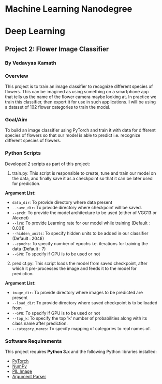 # Machine Learning Nanodegree
# Deep Learning
## Project 2: Flower Image Classifier
### By Vedavyas Kamath


### Overview
This project is to train an image classifier to recognize different species of flowers. This can be imagined as using something on a smartphone app that tells us the name of the flower camera maybe looking at. In practice we train this classifier, then export it for use in such applications. I will be using a dataset of 102 flower categories to train the model.

### Goal/Aim
To build an image classifier using PyTorch and train it with data for different species of flowers so that our model is able to predict i.e. recognize different species of flowers.


### Python Scripts
Developed 2 scripts as part of this project:

1. train.py: 
This script is responsible to create, tune and train our model on the data, and finally save it as a checkpoint so that it can be later used for prediction.

**Argument List:**
- `data_dir`: To provide directory where data present
- `--save_dir`: To provide directory where checkpoint will be saved.
- `--arch`: To provide the model architecture to be used (either of VGG13 or Alexnet)
- `--lrn`: To provide Learning rate for our model while training (Default : 0.001)
- `--hidden_units`: To specify hidden units to be added in our classifier (Default : 2048)
- `--epochs`: To specify number of epochs i.e. iterations for training the data (Default : 7)
- `--GPU`: To specify if GPU is to be used or not


2. predict.py: 
This script loads the model from saved checkpoint, after which it pre-processes the image and feeds it to the model for prediction.

**Argument List:**
- `image_dir`: To provide directory where images to be predicted are present
- `--load_dir`: To provide directory where saved checkpoint is to be loaded from
- `--GPU`: To specify if GPU is to be used or not
- `--top_k`: To specify the top 'k' number of probabilities along with its class name after prediction.
- `--category_names`: To specify mapping of categories to real names of.


### Software Requirements

This project requires **Python 3.x** and the following Python libraries installed:

- [PyTorch](https://pytorch.org/docs/stable/index.html)
- [NumPy](http://www.numpy.org/)
- [PIL.Image](https://pillow.readthedocs.io/en/stable/reference/Image.html)
- [Argument Parser](https://docs.python.org/3/library/argparse.html)

